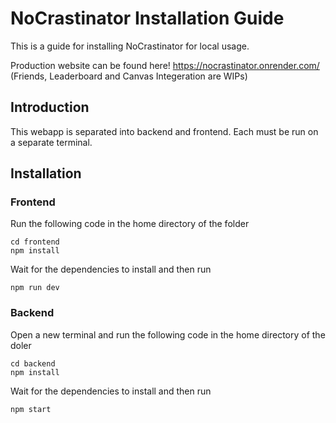 # NoCrastinator Installation Guide
This is a guide for installing NoCrastinator for local usage.

Production website can be found here! 
https://nocrastinator.onrender.com/
(Friends, Leaderboard and Canvas Integeration are WIPs)

## Introduction
This webapp is separated into backend and frontend. Each must be run on a separate terminal.

## Installation
### Frontend
Run the following code in the home directory of the folder
```
cd frontend
npm install
```

Wait for the dependencies to install and then run

```
npm run dev
```
### Backend
Open a new terminal and run the following code in the home directory of the doler

```
cd backend
npm install
```

Wait for the dependencies to install and then run

```
npm start
```
